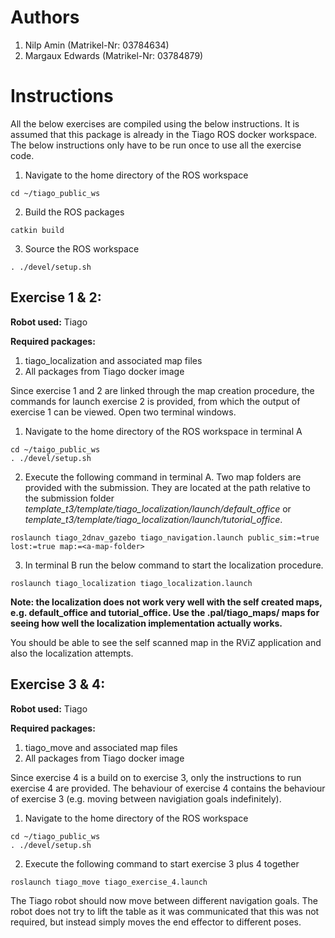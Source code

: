 # Authors
1. Nilp Amin (Matrikel-Nr: 03784634)
2. Margaux Edwards (Matrikel-Nr: 03784879)

# Instructions
All the below exercises are compiled using the below instructions. It is assumed that this package is already in the Tiago ROS docker workspace. The below instructions only have to be run once to use all the exercise code.

1. Navigate to the home directory of the ROS workspace
```
cd ~/tiago_public_ws
```
2. Build the ROS packages
```
catkin build
```
3. Source the ROS workspace
```
. ./devel/setup.sh
```

## Exercise 1 & 2: 
**Robot used:** Tiago

**Required packages:** 
1. tiago_localization and associated map files
2. All packages from Tiago docker image

Since exercise 1 and 2 are linked through the map creation procedure, the commands for launch exercise 2 is provided, from which the output of exercise 1 can be viewed. Open two terminal windows.

1. Navigate to the home directory of the ROS workspace in terminal A
```
cd ~/taigo_public_ws
. ./devel/setup.sh
```
2. Execute the following command in terminal A. Two map folders are provided with the submission. They are located at the path relative to the submission folder *template_t3/template/tiago_localization/launch/default_office* or *template_t3/template/tiago_localization/launch/tutorial_office*. 
```
roslaunch tiago_2dnav_gazebo tiago_navigation.launch public_sim:=true lost:=true map:=<a-map-folder>
```
3. In terminal B run the below command to start the localization procedure.
```
roslaunch tiago_localization tiago_localization.launch
```

**Note: the localization does not work very well with the self created maps, e.g. default_office and tutorial_office. Use the .pal/tiago_maps/ maps for seeing how well the localization implementation actually works.**

You should be able to see the self scanned map in the RViZ application and also the localization attempts.

## Exercise 3 & 4: 
**Robot used:** Tiago

**Required packages:** 
1. tiago_move and associated map files
2. All packages from Tiago docker image

Since exercise 4 is a build on to exercise 3, only the instructions to run exercise 4 are provided. The behaviour of exercise 4 contains the behaviour of exercise 3 (e.g. moving between navigiation goals indefinitely).

1. Navigate to the home directory of the ROS workspace
```
cd ~/tiago_public_ws
. ./devel/setup.sh
```
2.  Execute the following command to start exercise 3 plus 4 together
```
roslaunch tiago_move tiago_exercise_4.launch
```

The Tiago robot should now move between different navigation goals. The robot does not try to lift the table as it was communicated that this was not required, but instead simply moves the end effector to different poses.